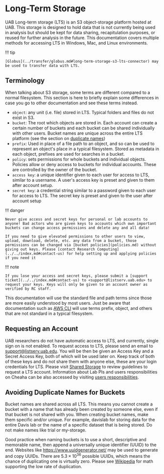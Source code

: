 # Long-Term Storage

UAB Long-term storage (LTS) is an S3 object-storage platform hosted at UAB. This storage is designed to hold data that is not currently being used in analysis but should be kept for data sharing, recapitulation purposes, or reused for further analysis in the future. This documentation covers multiple methods for accessing LTS in Windows, Mac, and Linux environments.

<!-- markdownlint-disable MD046 -->
!!! tip

    [Globus](../transfer/globus.md#long-term-storage-s3-lts-connector) may be used to transfer data with LTS.
<!-- markdownlint-enable MD046 -->

## Terminology

When talking about S3 storage, some terms are different compared to a normal filesystem. This section is here to briefly explain some differences in case you go to other documentation and see these terms instead.

- `object`: any unit (i.e. file) stored in LTS. Typical folders and files do not exist in S3.
- `bucket`: The root which objects are stored in. Each account can create a certain number of buckets and each bucket can be shared individually with other users. Bucket names are unique across the entire LTS platform (see the section on [duplicate names](#avoiding-duplicate-names-for-buckets))
- `prefix`: Used in place of a file path to an object, and so can be used to represent an object's place in a typical filesystem. Stored as metadata in each object, prefixes are used for searches in a bucket.
- `policy`: sets permissions for whole buckets and individual objects. Policies allow or deny access to buckets for individual accounts. These are controlled by the owner of the bucket.
- `access key`: a unique identifier given to each user for access to LTS, similar to a username. A user's access key is preset and given to them after account setup.
- `secret key`: a credential string similar to a password given to each user for access to LTS. The secret key is preset and given to the user after account setup

<!-- markdownlint-disable MD046 -->
!!! danger

    Never give access and secret keys for personal or lab accounts to anyone! Bad actors who are given keys to accounts which own important buckets can change access permissions and delete any and all data!

    If you need to give elevated permissions to other users to view, upload, download, delete, etc. any data from a bucket, those permissions can be changed via [bucket policies](policies.md) without giving out keys. Please [contact Research Computing](../../index.md#contact-us) for help setting up and applying policies if you need it
<!-- markdownlint-enable MD046 -->

<!-- markdownlint-disable MD046 -->
!!! note

    If you lose your access and secret keys, please submit a [support ticket](../../index.md#contact-us) to <support@listserv.uab.edu> to request your keys. Keys will only be given to an account owner as verified by RC staff.
<!-- markdownlint-enable MD046 -->

This documentation will use the standard file and path terms since those are more easily understood by most users. Just be aware that documentation such as [AWS CLI](https://awscli.amazonaws.com/v2/documentation/api/latest/index.html) will use terms prefix, object, and others that are not standard in a typical filesystem.

## Requesting an Account

UAB researchers do not have automatic access to LTS, and currently, single sign on is not enabled. To request access to LTS, please send an email to <support@listserv.uab.edu>. You will be then be given an Access Key and a Secret Access Key, both of which will be used later on. Keep track of both of these keys and do not share them with anyone else, these are your login credentials for LTS. Please visit [Shared Storage](../storage.md) to review guidelines to request a LTS account. Information about Lab PIs and users responsibilities on Cheaha can be also accessed by visiting [users responsibilities](../../account_management/cheaha_account.md/#users-responsibilities).

## Avoiding Duplicate Names for Buckets

Bucket names are shared across all LTS. This means you cannot create a bucket with a name that has already been created by someone else, even if that bucket is not shared with you. When creating bucket names, make them specific and/or unique. For example, davislab for storing data for the entire Davis lab or the name of a specific dataset that is being stored. Do not make names like trial or my-storage.

Good practice when naming buckets is to use a short, descriptive and memorable name, then append a universally unique identifier (UUID) to the end. Websites like <https://www.uuidgenerator.net/> may be used to generate and copy UUIDs. There are $5.3\times 10^{36}$ possible UUIDs, which means the chance of duplicating one is virtually zero. Please see [Wikipedia](https://en.wikipedia.org/wiki/Universally_unique_identifier#Collisions) for math supporting the low rate of duplication.
